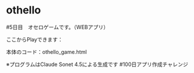 # othello
#5日目　オセロゲームです。（WEBアプリ）

ここからPlayできます：

本体のコード：othello_game.html

※プログラムはClaude Sonet 4.5による生成です #100日アプリ作成チャレンジ
